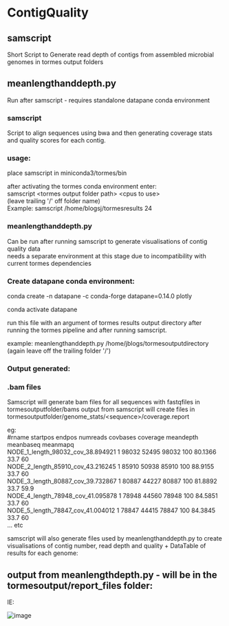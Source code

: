 # ContigQuality

## samscript

Short Script to Generate read depth of contigs from assembled microbial genomes in tormes output folders

## meanlengthanddepth.py

Run after samscript - requires standalone datapane conda environment

### samscript

Script to align sequences using bwa and then generating coverage stats and quality scores for each contig.

### usage:  
place samscript in miniconda3/tormes/bin  

after activating the tormes conda environment enter:  
samscript \<tormes output folder path\> \<cpus to use\>    
(leave trailing '/' off folder name)  
Example: samscript /home/blogsj/tormesresults 24

### meanlengthanddepth.py

Can be run after running samscript to generate visualisations of contig quality data  
needs a separate environment at this stage due to incompatibility with current tormes dependencies

### Create datapane conda environment:  

conda create -n datapane -c conda-forge datapane=0.14.0 plotly  

conda activate datapane  

run this file with an argument of tormes results output directory after running the tormes pipeline and after running samscript.

example: meanlengthanddepth.py /home/jblogs/tormesoutputdirectory  
(again leave off the trailing folder '/')  

### Output generated:  
### .bam files
Samscript will generate bam files for all sequences with fastqfiles in tormesoutputfolder/bams
output from samscript will create files in tormesoutputfolder/genome_stats/\<sequence>\/coverage.report  

eg:  
#rname	startpos	endpos	numreads	covbases	coverage	meandepth	meanbaseq	meanmapq  
NODE_1_length_98032_cov_38.894921	1	98032	52495	98032	100	80.1366	33.7	60  
NODE_2_length_85910_cov_43.216245	1	85910	50938	85910	100	88.9155	33.7	60  
NODE_3_length_80887_cov_39.732867	1	80887	44227	80887	100	81.8892	33.7	59.9  
NODE_4_length_78948_cov_41.095878	1	78948	44560	78948	100	84.5851	33.7	60  
NODE_5_length_78847_cov_41.004012	1	78847	44415	78847	100	84.3845	33.7	60  
... etc  

samscript will also generate files used by meanlengthanddepth.py to create visualisations of contig number, read depth and quality + DataTable of results for each genome:

## output from meanlengthdepth.py - will be in the tormesoutput/report_files folder:

IE:   

![image](https://user-images.githubusercontent.com/55652506/192102712-ba726e28-ae51-4ea1-aa4a-ae252a35123a.png)
